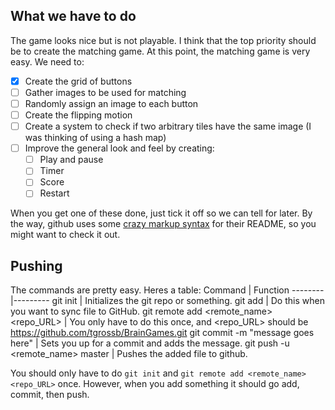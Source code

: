 ## What we have to do

The game looks nice but is not playable.  I think that the top priority should be to create the matching game.
At this point, the matching game is very easy.  We need to:
- [x] Create the grid of buttons
- [ ] Gather images to be used for matching
- [ ] Randomly assign an image to each button
- [ ] Create the flipping motion
- [ ] Create a system to check if two arbitrary tiles have the same image (I was thinking of using a hash map)
- [ ] Improve the general look and feel by creating:
  - [ ] Play and pause
  - [ ] Timer
  - [ ] Score
  - [ ] Restart

When you get one of these done, just tick it off so we can tell for later.  By the way, github uses some
[crazy markup syntax](https://help.github.com/articles/basic-writing-and-formatting-syntax/) for their
README, so you might want to check it out.

## Pushing

The commands are pretty easy.  Heres a table:
Command | Function
--------|---------
git init | Initializes the git repo or something.
git add <file> | Do this when you want to sync file <file> to GitHub.
git remote add <remote_name> <repo_URL> | You only have to do this once, and <repo_URL> should be https://github.com/tgrossb/BrainGames.git
git commit -m "message goes here" | Sets you up for a commit and adds the message.
git push -u <remote_name> master | Pushes the added file to github.

You should only have to do `git init` and `git remote add <remote_name> <repo_URL>` once.  However, when you add something
it should go add, commit, then push.
